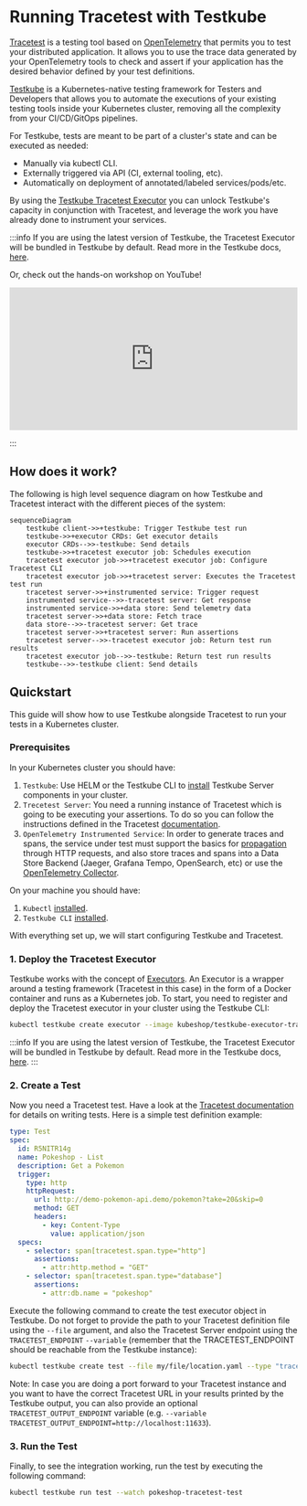 # Running Tracetest with Testkube

[Tracetest](https://tracetest.io/) is a testing tool based on [OpenTelemetry](https://opentelemetry.io/) that permits you to test your distributed application. It allows you to use the trace data generated by your OpenTelemetry tools to check and assert if your application has the desired behavior defined by your test definitions.

[Testkube](https://testkube.io/) is a Kubernetes-native testing framework for Testers and Developers that allows you to automate the executions of your existing testing tools inside your Kubernetes cluster, removing all the complexity from your CI/CD/GitOps pipelines.

For Testkube, tests are meant to be part of a cluster's state and can be executed as needed:

- Manually via kubectl CLI.
- Externally triggered via API (CI, external tooling, etc).
- Automatically on deployment of annotated/labeled services/pods/etc.

By using the [Testkube Tracetest Executor](https://github.com/kubeshop/testkube-executor-tracetest) you can unlock Testkube's capacity in conjunction with Tracetest, and leverage the work you have already done to instrument your services.

:::info
If you are using the latest version of Testkube, the Tracetest Executor will be bundled in Testkube by default. Read more in the Testkube docs, [here](https://docs.testkube.io/test-types/executor-tracetest/).

Or, check out the hands-on workshop on YouTube!

<iframe width="100%" height="250" src="https://www.youtube.com/embed/nAp3zYgykok" title="YouTube video player" frameborder="0" allow="accelerometer; autoplay; clipboard-write; encrypted-media; gyroscope; picture-in-picture; web-share" allowfullscreen></iframe>

:::

## How does it work?

The following is high level sequence diagram on how Testkube and Tracetest interact with the different pieces of the system:

```mermaid
sequenceDiagram
    testkube client->>+testkube: Trigger Testkube test run
    testkube->>+executor CRDs: Get executor details
    executor CRDs-->>-testkube: Send details
    testkube->>+tracetest executor job: Schedules execution
    tracetest executor job->>+tracetest executor job: Configure Tracetest CLI
    tracetest executor job->>+tracetest server: Executes the Tracetest test run
    tracetest server->>+instrumented service: Trigger request
    instrumented service-->>-tracetest server: Get response
    instrumented service->>+data store: Send telemetry data
    tracetest server->>+data store: Fetch trace
    data store-->>-tracetest server: Get trace
    tracetest server->>+tracetest server: Run assertions
    tracetest server-->>-tracetest executor job: Return test run results
    tracetest executor job-->>-testkube: Return test run results
    testkube-->>-testkube client: Send details
```

## Quickstart

This guide will show how to use Testkube alongside Tracetest to run your tests in a Kubernetes cluster.

### Prerequisites

In your Kubernetes cluster you should have:

1. `Testkube`: Use HELM or the Testkube CLI to [install](https://kubeshop.github.io/testkube/installing) Testkube Server components in your cluster.
2. `Trecetest Server`: You need a running instance of Tracetest which is going to be executing your assertions. To do so you can follow the instructions defined in the Tracetest [documentation](https://docs.tracetest.io/deployment/kubernetes).
3. `OpenTelemetry Instrumented Service`: In order to generate traces and spans, the service under test must support the basics for [propagation](https://opentelemetry.io/docs/reference/specification/context/api-propagators/) through HTTP requests, and also store traces and spans into a Data Store Backend (Jaeger, Grafana Tempo, OpenSearch, etc) or use the [OpenTelemetry Collector](https://docs.tracetest.io/configuration/overview#using-tracetest-without-a-trace-data-store).

On your machine you should have:

1. `Kubectl` [installed](https://kubernetes.io/docs/tasks/tools/).
2. `Testkube CLI` [installed](https://kubeshop.github.io/testkube/installing#1-installing-the-testkube-cli).

With everything set up, we will start configuring Testkube and Tracetest.

### 1. Deploy the Tracetest Executor

Testkube works with the concept of [Executors](https://kubeshop.github.io/testkube/test-types/executor-custom). An Executor is a wrapper around a testing framework (Tracetest in this case) in the form of a Docker container and runs as a Kubernetes job. To start, you need to register and deploy the Tracetest executor in your cluster using the Testkube CLI:

```bash
kubectl testkube create executor --image kubeshop/testkube-executor-tracetest:latest --types "tracetest/test" --name tracetest-executor --icon-uri icon --content-type string --content-type file-uri
```

:::info
If you are using the latest version of Testkube, the Tracetest Executor will be bundled in Testkube by default. Read more in the Testkube docs, [here](https://docs.testkube.io/test-types/executor-tracetest/).
:::

### 2. Create a Test

Now you need a Tracetest test. Have a look at the [Tracetest documentation](https://docs.tracetest.io/cli/creating-tests) for details on writing tests. Here is a simple test definition example:

```yaml
type: Test
spec:
  id: R5NITR14g
  name: Pokeshop - List
  description: Get a Pokemon
  trigger:
    type: http
    httpRequest:
      url: http://demo-pokemon-api.demo/pokemon?take=20&skip=0
      method: GET
      headers:
        - key: Content-Type
          value: application/json
  specs:
    - selector: span[tracetest.span.type="http"]
      assertions:
        - attr:http.method = "GET"
    - selector: span[tracetest.span.type="database"]
      assertions:
        - attr:db.name = "pokeshop"
```

Execute the following command to create the test executor object in Testkube. Do not forget to provide the path to your Tracetest definition file using the `--file` argument, and also the Tracetest Server endpoint using the `TRACETEST_ENDPOINT` `--variable` (remember that the TRACETEST_ENDPOINT should be reachable from the Testkube instance):

```bash
kubectl testkube create test --file my/file/location.yaml --type "tracetest/test" --name pokeshop-tracetest-test --variable TRACETEST_ENDPOINT=http://tracetest
```

Note: In case you are doing a port forward to your Tracetest instance and you want to have the correct Tracetest URL in your results printed by the Testkube output, you can also provide an optional `TRACETEST_OUTPUT_ENDPOINT` variable (e.g. `--variable TRACETEST_OUTPUT_ENDPOINT=http://localhost:11633`).

### 3. Run the Test

Finally, to see the integration working, run the test by executing the following command:

```bash
kubectl testkube run test --watch pokeshop-tracetest-test
```
